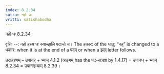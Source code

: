 ```yaml
---
index: 8.2.34
sutra: नहो धः
vritti: satishabodha
---
```



 नहो धः 8.2.34 


वृत्तिः --: नहो हस्य धः स्याज्झलि पदान्ते च। The हकार: of the धातु: “नह्” is changed to a धकार: when it is at the end of a पदम् or when a झल् letter follows. 


उदाहरणम् – उपानह् + भ्याम् 4.1.2 (अङ्गम् has the पद-सञ्ज्ञा by 1.4.17) = उपानध् + भ्याम् 8.2.34 = उपानद्भ्याम् 8.2.39। 


